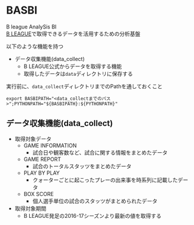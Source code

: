 # BASBI
B league AnalySis BI  
[B LEAGUE](https://www.bleague.jp/)で取得できるデータを活用するための分析基盤  

以下のような機能を持つ
- データ収集機能(data_collect)
    - B LEAGUE公式からデータを取得する機能
    - 取得したデータは`data`ディレクトリに保存する

実行前に、`data_collect`ディレクトリまでのPathを通しておくこと
```
export BASBIPATH="<data_collectまでのパス>";PYTHONPATH="${BASBIPATH}:${PYTHONPATH}"
```

## データ収集機能(data_collect)
- 取得対象データ
    - GAME INFORMATION
        - 試合日や観客数など、試合に関する情報をまとめたデータ
    - GAME REPORT
        - 試合のトータルスタッツをまとめたデータ
    - PLAY BY PLAY
        - クォーターごとに起こったプレーの出来事を時系列に記載したデータ
    - BOX SCORE
        - 個人選手単位の試合のスタッツがまとめられたデータ
- 取得対象期間
    - B LEAGUE発足の2016-17シーズンより最新の値を取得する

